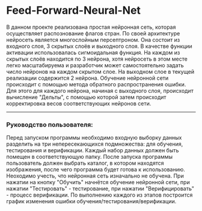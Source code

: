 # Feed-Forward-Neural-Net
В данном проекте реализована простая нейронная сеть, которая осуществляет распознование флагов стран. По своей архитектуре нейросеть является многослойным персептроном. Она состоит из входного слоя, 3 скрытых слоёв и выходного слоя. В качестве функции активации использовалась сигмоидальная функция. На каждом из скрытых слоёв находится по 3 нейрона, хотя нейросеть в этом месте легко масштабируема и разработчик может самостоятельно задать число нейронов на каждом скрытом слое. На выходном слое в текущей реализации содержится 2 нейрона. Обучение нейронной сети происходит с помощью метода обратного распространения ошибки. Для этого для каждого нейрона, начиная с выходного слоя, происходит вычисление "Дельты", с помощью которой затем происходит корректировка весов соответствующих нейронов сети.

___
### Руководство пользователя: 
Перед запуском программы необходимо входную выборку данных разделить на три непересекающихся подмножества: для обучения, тестирования и верификации. Каждый набор данных  должен быть помещен в соответствующую папку. После запуска программы пользователь должен выбрать каталог, в котором находятся изображения, после чего программа будет готова к использованию. Неоходимо учесть, что нейронная сеть изначально не обучена. При нажатии на кнопку "Обучить" начнётся обучение нейронной сети, при нажатии "Тестировать" - тестирование, при нажатии "Верифицировать" - процесс верификации. По выполнению каждого из этапов построится график изменения ошибки обучения/тестирования/верификации.
